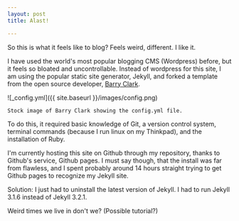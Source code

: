 ```yaml
---
layout: post
title: Alast!

---
```


So this is what it feels like to blog? Feels weird, different. I like it.

I have used the world's most popular blogging CMS (Wordpress) before, but it feels so bloated and uncontrollable. Instead of wordpress for this site,
I am using the popular static site generator, Jekyll, and forked a template from the open source developer, [Barry Clark](https://github.com/barryclark). 

![_config.yml]({{ site.baseurl }}/images/config.png)

	Stock image of Barry Clark showing the config.yml file.

To do this, it required basic knowledge of Git, a version control system, terminal commands (because I run linux on my Thinkpad), and the installation of Ruby. 

I'm currently hosting this site on Github through my repository, thanks to Github's service, Github pages. I must say though, that the install was far from flawless, and I spent probably around 14 hours straight trying to get Github pages to recognize my Jekyll site. 

Solution: I just had to uninstall the latest version of Jekyll. I had to run Jekyll 3.1.6 instead of Jekyll 3.2.1.


Weird times we live in don't we? (Possible tutorial?) 

